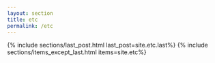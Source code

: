 ```yaml
---
layout: section
title: etc
permalink: /etc
---
```

{% include sections/last_post.html last_post=site.etc.last%}
{% include sections/items_except_last.html items=site.etc%}
